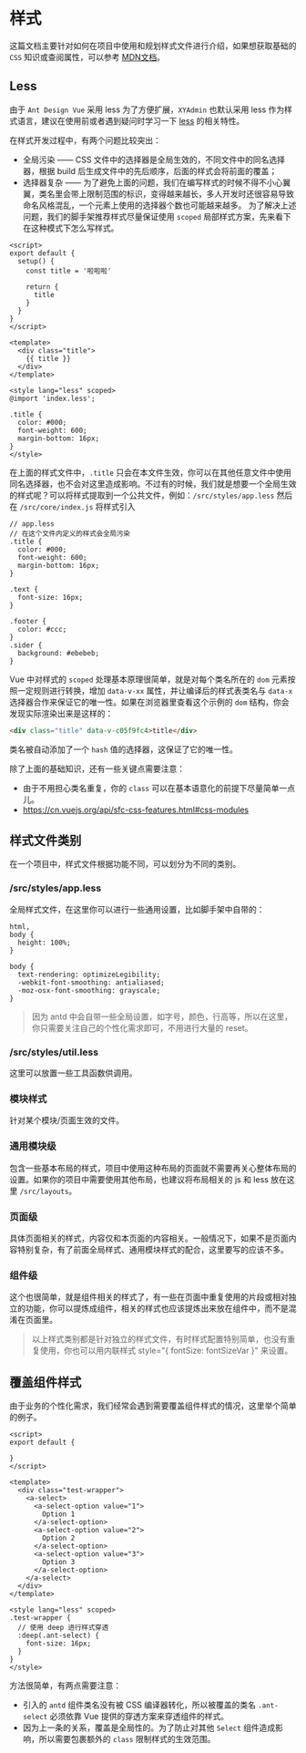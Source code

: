 # 样式

这篇文档主要针对如何在项目中使用和规划样式文件进行介绍，如果想获取基础的 `CSS` 知识或查阅属性，可以参考 [MDN文档](https://developer.mozilla.org/zh-CN/docs/Web/CSS/Reference)。

## Less

由于 `Ant Design Vue` 采用 less 为了方便扩展，`XYAdmin` 也默认采用 less 作为样式语言，建议在使用前或者遇到疑问时学习一下 [less](http://lesscss.org/) 的相关特性。

在样式开发过程中，有两个问题比较突出：

- 全局污染 —— CSS 文件中的选择器是全局生效的，不同文件中的同名选择器，根据 build 后生成文件中的先后顺序，后面的样式会将前面的覆盖；
- 选择器复杂 —— 为了避免上面的问题，我们在编写样式的时候不得不小心翼翼，类名里会带上限制范围的标识，变得越来越长，多人开发时还很容易导致命名风格混乱，一个元素上使用的选择器个数也可能越来越多。
  为了解决上述问题，我们的脚手架推荐样式尽量保证使用 `scoped` 局部样式方案，先来看下在这种模式下怎么写样式。

```vue
<script>
export default {
  setup() {
    const title = '啦啦啦'

    return {
      title
    }
  }
}
</script>

<template>
  <div class="title">
    {{ title }}
  </div>
</template>

<style lang="less" scoped>
@import 'index.less';

.title {
  color: #000;
  font-weight: 600;
  margin-bottom: 16px;
}
</style>
```

在上面的样式文件中，`.title` 只会在本文件生效，你可以在其他任意文件中使用同名选择器，也不会对这里造成影响。不过有的时候，我们就是想要一个全局生效的样式呢？可以将样式提取到一个公共文件，例如：`/src/styles/app.less` 然后在 `/src/core/index.js` 将样式引入

```less
// app.less
// 在这个文件内定义的样式会全局污染
.title {
  color: #000;
  font-weight: 600;
  margin-bottom: 16px;
}

.text {
  font-size: 16px;
}

.footer {
  color: #ccc;
}
.sider {
  background: #ebebeb;
}
```

Vue 中对样式的 `scoped` 处理基本原理很简单，就是对每个类名所在的 `dom` 元素按照一定规则进行转换，增加 `data-v-xx` 属性，并让编译后的样式表类名与 `data-x` 选择器合作来保证它的唯一性。如果在浏览器里查看这个示例的 `dom` 结构，你会发现实际渲染出来是这样的：

```html
<div class="title" data-v-c05f9fc4>title</div>
```

类名被自动添加了一个 `hash` 值的选择器，这保证了它的唯一性。

除了上面的基础知识，还有一些关键点需要注意：

- 由于不用担心类名重复，你的 `class` 可以在基本语意化的前提下尽量简单一点儿。
- https://cn.vuejs.org/api/sfc-css-features.html#css-modules

## 样式文件类别

在一个项目中，样式文件根据功能不同，可以划分为不同的类别。

### /src/styles/app.less

全局样式文件，在这里你可以进行一些通用设置，比如脚手架中自带的：

```less
html,
body {
  height: 100%;
}

body {
  text-rendering: optimizeLegibility;
  -webkit-font-smoothing: antialiased;
  -moz-osx-font-smoothing: grayscale;
}
```

> 因为 antd 中会自带一些全局设置，如字号，颜色，行高等，所以在这里，你只需要关注自己的个性化需求即可，不用进行大量的 reset。

### /src/styles/util.less

这里可以放置一些工具函数供调用。

### 模块样式

针对某个模块/页面生效的文件。

### 通用模块级

包含一些基本布局的样式，项目中使用这种布局的页面就不需要再关心整体布局的设置。如果你的项目中需要使用其他布局，也建议将布局相关的 js 和 less 放在这里 `/src/layouts`。

### 页面级

具体页面相关的样式，内容仅和本页面的内容相关。一般情况下，如果不是页面内容特别复杂，有了前面全局样式、通用模块样式的配合，这里要写的应该不多。

### 组件级

这个也很简单，就是组件相关的样式了，有一些在页面中重复使用的片段或相对独立的功能，你可以提炼成组件，相关的样式也应该提炼出来放在组件中，而不是混淆在页面里。

> 以上样式类别都是针对独立的样式文件，有时样式配置特别简单，也没有重复使用，你也可以用内联样式 style="{ fontSize: fontSizeVar }" 来设置。

## 覆盖组件样式

由于业务的个性化需求，我们经常会遇到需要覆盖组件样式的情况，这里举个简单的例子。

```vue
<script>
export default {

}
</script>

<template>
  <div class="test-wrapper">
    <a-select>
      <a-select-option value="1">
        Option 1
      </a-select-option>
      <a-select-option value="2">
        Option 2
      </a-select-option>
      <a-select-option value="3">
        Option 3
      </a-select-option>
    </a-select>
  </div>
</template>

<style lang="less" scoped>
.test-wrapper {
  // 使用 deep 进行样式穿透
  :deep(.ant-select) {
    font-size: 16px;
  }
}
</style>
```

方法很简单，有两点需要注意：

- 引入的 `antd` 组件类名没有被 CSS 编译器转化，所以被覆盖的类名 `.ant-select` 必须依靠 Vue 提供的穿透方案来穿透组件的样式。
- 因为上一条的关系，覆盖是全局性的。为了防止对其他 `Select` 组件造成影响，所以需要包裹额外的 `class` 限制样式的生效范围。
